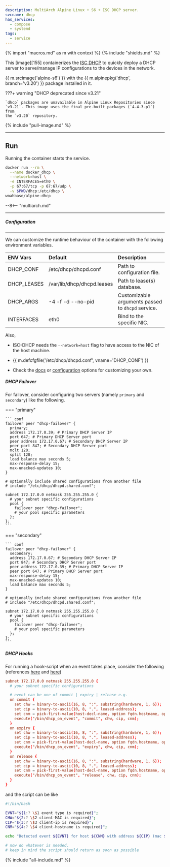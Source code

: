 ```yaml
---
description: MultiArch Alpine Linux + S6 + ISC DHCP server.
svcname: dhcp
has_services:
  - compose
  - systemd
tags:
  - service
---
```


{% import "macros.md" as m with context %}
{% include "shields.md" %}

This [image][155] containerizes the [ISC DHCP][1] to quickly
deploy a DHCP server to serve/manage IP configurations to the
devices in the network.

{{ m.srcimage('alpine-s6') }} with the {{ m.alpinepkg('dhcp', branch='v3.20') }}
package installed in it.

???+ warning "DHCP deprecated since v3.21"

    `dhcp` packages are unavailable in Alpine Linux Repositories since
    `v3.21`. This image uses the final pre-built packages (`4.4.3-p1`) from
    the `v3.20` repository.

{% include "pull-image.md" %}

---
Run
---

Running the container starts the service.

``` sh
docker run --rm \
  --name docker_dhcp \
  --network=host \
  -e INTERFACES=eth0 \
  -p 67:67/tcp -p 67:67/udp \
  -v $PWD/dhcp:/etc/dhcp \
woahbase/alpine-dhcp
```

--8<-- "multiarch.md"

---
##### Configuration
---

We can customize the runtime behaviour of the container with the
following environment variables.

| ENV Vars    | Default                    | Description
| :---        | :---                       | :---
| DHCP_CONF   | /etc/dhcp/dhcpd.conf       | Path to configuration file.
| DHCP_LEASES | /var/lib/dhcp/dhcpd.leases | Path to lease(s) database.
| DHCP_ARGS   | -4 -f -d --no-pid          | Customizable arguments passed to `dhcpd` service.
| INTERFACES  | eth0                       | Bind to the specific NIC.

Also,

* ISC-DHCP needs the `--network=host` flag to have access to the
  NIC of the host machine.

* {{ m.defcfgfile('/etc/dhcp/dhcpd.conf', vname='DHCP_CONF') }}

* Check the [docs][2] or [configuration][3] options for
  customizing your own.

##### DHCP Failover

For failover, consider configuring two servers (namely `primary` and
`secondary`) like the following.

=== "primary"

    ``` conf
    failover peer "dhcp-failover" {
      primary;
      address 172.17.0.39; # Primary DHCP Server IP
      port 647; # Primary DHCP Server port
      peer address 172.17.0.67; # Secondary DHCP Server IP
      peer port 847; # Secondary DHCP Server port
      mclt 120;
      split 128;
      load balance max seconds 5;
      max-response-delay 15;
      max-unacked-updates 10;
    }

    # optionally include shared configurations from another file
    # include "/etc/dhcp/dhcpd.shared.conf";

    subnet 172.17.0.0 netmask 255.255.255.0 {
      # your subnet specific configurations
      pool {
        failover peer "dhcp-failover";
        # your pool specific parameters
      };
    };
    ```

=== "secondary"

    ``` conf
    failover peer "dhcp-failover" {
      secondary;
      address 172.17.0.67; # Secondary DHCP Server IP
      port 847; # Secondary DHCP Server port
      peer address 172.17.0.39; # Primary DHCP Server IP
      peer port 647; # Primary DHCP Server port
      max-response-delay 15;
      max-unacked-updates 10;
      load balance max seconds 5;
    }

    # optionally include shared configurations from another file
    # include "/etc/dhcp/dhcpd.shared.conf";

    subnet 172.17.0.0 netmask 255.255.255.0 {
      # your subnet specific configurations
      pool {
        failover peer "dhcp-failover";
        # your pool specific parameters
      };
    };
    ```

##### DHCP Hooks

For running a hook-script when an event takes place, consider the
following (references [here][6] and [here][7])

``` conf
subnet 172.17.0.0 netmask 255.255.255.0 {
  # your subnet specific configurations

  # event can be one of commit | expiry | release e.g.
  on commit {
    set chw = binary-to-ascii(16, 8, ":", substring(hardware, 1, 6));
    set cip = binary-to-ascii(10, 8, ".", leased-address);
    set cnm = pick-first-value(host-decl-name, option fqdn.hostname, option host-name, "unknown");
    execute("/bin/dhcp_on_event", "commit", chw, cip, cnm);
  }
  on expiry {
    set chw = binary-to-ascii(16, 8, ":", substring(hardware, 1, 6));
    set cip = binary-to-ascii(10, 8, ".", leased-address);
    set cnm = pick-first-value(host-decl-name, option fqdn.hostname, option host-name, "unknown");
    execute("/bin/dhcp_on_event", "expiry", chw, cip, cnm);
  }
  on release {
    set chw = binary-to-ascii(16, 8, ":", substring(hardware, 1, 6));
    set cip = binary-to-ascii(10, 8, ".", leased-address);
    set cnm = pick-first-value(host-decl-name, option fqdn.hostname, option host-name, "unknown");
    execute("/bin/dhcp_on_event", "release", chw, cip, cnm);
  }
}
```

and the script can be like

``` sh
#!/bin/bash

EVNT="${1:? \$1 event type is required}";
CHW="${2:? \$2 client-MAC is required}";
CIP="${3:? \$3 client-ip is required}";
CNM="${4:? \$4 client-hostname is required}";

echo "Detected event ${EVNT} for host ${CNM} with address ${CIP} (mac ${CHW})";

# now do whatever is needed,
# keep in mind the script should return as soon as possible
```

[1]: https://www.isc.org/dhcp/
[2]: https://linux.die.net/man/8/dhcpd
[3]: https://linux.die.net/man/5/dhcpd.conf
[4]: https://kb.isc.org/docs/en/tags/isc%20dhcp
[5]: https://www.iana.org/assignments/bootp-dhcp-parameters/bootp-dhcp-parameters.xhtml
[6]: https://www.tspi.at/2021/05/15/dhcpdevents.html#gsc.tab=0
[7]: https://jpmens.net/2011/07/06/execute-a-script-when-isc-dhcp-hands-out-a-new-lease/

{% include "all-include.md" %}

